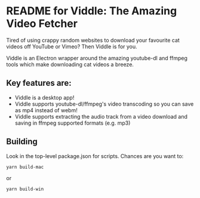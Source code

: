 # README for Viddle: The Amazing Video Fetcher #

Tired of using crappy random websites to download your favourite cat videos off YouTube or Vimeo? Then Viddle is for you.

Viddle is an Electron wrapper around the amazing youtube-dl and ffmpeg tools which make downloading cat videos a breeze.

## Key features are: ##

- Viddle is a desktop app!
- Viddle supports youtube-dl/ffmpeg's video transcoding so you can save as mp4 instead of webm!
- Viddle supports extracting the audio track from a video download and saving in ffmpeg supported formats (e.g. mp3)

## Building ##

Look in the top-level package.json for scripts. Chances are you want to:
```
yarn build-mac
```
or
```
yarn build-win
```
